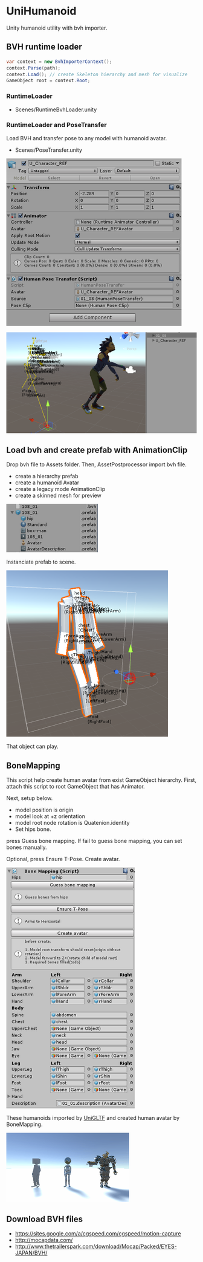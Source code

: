 # UniHumanoid

Unity humanoid utility with bvh importer.

## BVH runtime loader

```cs
var context = new BvhImporterContext();
context.Parse(path);
context.Load(); // create Skeleton hierarchy and mesh for visualize
GameObject root = context.Root;
```

### RuntimeLoader
* Scenes/RuntimeBvhLoader.unity

### RuntimeLoader and PoseTransfer
Load BVH and transfer pose to any model with humanoid avatar.

* Scenes/PoseTransfer.unity

![humanpose transfer target](humanpose_transfer_inspector.png)

![humanpose transfer](humanpose_transfer.png)

## Load bvh and create prefab with AnimationClip

Drop bvh file to Assets folder.
Then, AssetPostprocessor import bvh file.

* create a hierarchy prefab 
* create a humanoid Avatar
* create a legacy mode AnimationClip
* create a skinned mesh for preview

![bvh prefab](assets.png)

Instanciate prefab to scene.

![bvh gameobject](mesh.png)

That object can play. 

## BoneMapping

This script help create human avatar from exist GameObject hierarchy.
First, attach this script to root GameObject that has Animator.

Next, setup below.

* model position is origin
* model look at +z orientation
* model root node rotation is Quatenion.identity
* Set hips bone.

press Guess bone mapping.
If fail to guess bone mapping, you can set bones manually.

Optional, press Ensure T-Pose.
Create avatar.

![bvh bone mapping](bvh_bonemapping.png)

These humanoids imported by [UniGLTF](https://github.com/ousttrue/UniGLTF) and created human avatar by BoneMapping. 

![humanoid](humanoid.gif)

## Download BVH files

* https://sites.google.com/a/cgspeed.com/cgspeed/motion-capture
* http://mocapdata.com/
* http://www.thetrailerspark.com/download/Mocap/Packed/EYES-JAPAN/BVH/

